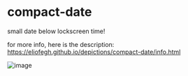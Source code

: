 # compact-date
small date below lockscreen time!

for more info, here is the description: https://eliofegh.github.io/depictions/compact-date/info.html

![image](https://user-images.githubusercontent.com/95119344/188312465-8e10076d-dde2-430f-9fcc-f88001051894.png)

